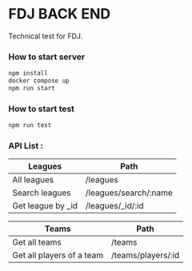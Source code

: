 # FDJ BACK END
Technical test for FDJ.

### How to start server
```sh
npm install
docker compose up
npm run start
```

### How to start test
```sh
npm run test
```

### API List :

| Leagues           | Path                     |
|-------------------|--------------------------|
| All leagues       | /leagues                 |
| Search leagues    | /leagues/search/:name    |
| Get league by _id | /leagues/_id/:id         |



| Teams                      | Path               |
|----------------------------|--------------------|
| Get all teams              | /teams             |
| Get all players of a team  | /teams/players/:id |